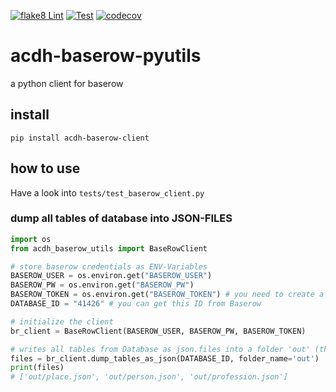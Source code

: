 [![flake8 Lint](https://github.com/acdh-oeaw/acdh-baserow-pyutils/actions/workflows/lint.yml/badge.svg)](https://github.com/acdh-oeaw/acdh-baserow-pyutils/actions/workflows/lint.yml)
[![Test](https://github.com/acdh-oeaw/acdh-baserow-pyutils/actions/workflows/test.yml/badge.svg)](https://github.com/acdh-oeaw/acdh-baserow-pyutils/actions/workflows/test.yml)
[![codecov](https://codecov.io/github/acdh-oeaw/acdh-baserow-pyutils/branch/main/graph/badge.svg?token=8B1K7Y36HN)](https://codecov.io/github/acdh-oeaw/acdh-baserow-pyutils)

# acdh-baserow-pyutils
a python client for baserow

## install

`pip install acdh-baserow-client`


## how to use

Have a look into `tests/test_baserow_client.py`

### dump all tables of database into JSON-FILES

```python
import os
from acdh_baserow_utils import BaseRowClient

# store baserow credentials as ENV-Variables
BASEROW_USER = os.environ.get("BASEROW_USER")
BASEROW_PW = os.environ.get("BASEROW_PW")
BASEROW_TOKEN = os.environ.get("BASEROW_TOKEN") # you need to create a token via baserow
DATABASE_ID = "41426" # you can get this ID from Baserow

# initialize the client
br_client = BaseRowClient(BASEROW_USER, BASEROW_PW, BASEROW_TOKEN)

# writes all tables from Database as json.files into a folder 'out' (the folder needs to exist!) and returns a list of the file names
files = br_client.dump_tables_as_json(DATABASE_ID, folder_name='out')
print(files)
# ['out/place.json', 'out/person.json', 'out/profession.json']
```

